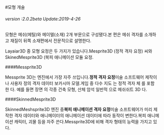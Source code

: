 #모형 개술

###### *version :2.0.2beta   Update:2019-4-26*

모형은 메쉬(메틸)와 메이텔(소재) 2개 부문으로 구성됐다.본 편은 메쉬 격자를 소개하고 재질이 뒤쪽 소재편에서 전문적으로 설명한다.

Layaiar3D 중 모형 요정은 두 가지가 있습니다.Mesprite3D (정적 격자 요정) 씨와 SkinedMesprite3D (복피 애니메이션 모듈 요정.

####Messprite3D

Messprite 3D는 엔진에서 가장 자주 쓰입니다.**정적 격자 요정**미술 소프트웨어 제작이나 사용자 정의 격자 데이터 보카시마 모델.게임 중 다수 지도 는 정적 격자 체 를 포함 한 다. 예를 들면 장면 의 각종 건축 모형, 산체 암석 일반적 으로 메쉬쉬트 3D 다.

####SkinnedMesprite3D

SkinnedMeshsprite3D 엔진 중**복피 애니메이션 격자 요정**미술 소프트웨어가 미리 제작한 격자 데이터와 애니메이터의 애니메이션 데이터에 따라 동작이 변한다.복피 애니메이션 캐릭터, 괴물 등을 자주 쓴다.Messprite3D에 비해 격자 형태의 능력을 가지고 있다.

